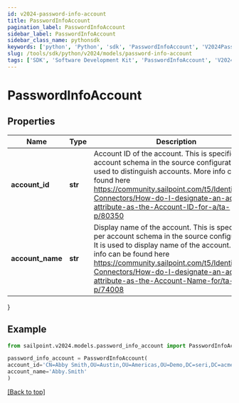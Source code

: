 ```yaml
---
id: v2024-password-info-account
title: PasswordInfoAccount
pagination_label: PasswordInfoAccount
sidebar_label: PasswordInfoAccount
sidebar_class_name: pythonsdk
keywords: ['python', 'Python', 'sdk', 'PasswordInfoAccount', 'V2024PasswordInfoAccount'] 
slug: /tools/sdk/python/v2024/models/password-info-account
tags: ['SDK', 'Software Development Kit', 'PasswordInfoAccount', 'V2024PasswordInfoAccount']
---
```


# PasswordInfoAccount


## Properties

Name | Type | Description | Notes
------------ | ------------- | ------------- | -------------
**account_id** | **str** | Account ID of the account. This is specified per account schema in the source configuration. It is used to distinguish accounts. More info can be found here https://community.sailpoint.com/t5/IdentityNow-Connectors/How-do-I-designate-an-account-attribute-as-the-Account-ID-for-a/ta-p/80350 | [optional] 
**account_name** | **str** | Display name of the account. This is specified per account schema in the source configuration. It is used to display name of the account. More info can be found here https://community.sailpoint.com/t5/IdentityNow-Connectors/How-do-I-designate-an-account-attribute-as-the-Account-Name-for/ta-p/74008 | [optional] 
}

## Example

```python
from sailpoint.v2024.models.password_info_account import PasswordInfoAccount

password_info_account = PasswordInfoAccount(
account_id='CN=Abby Smith,OU=Austin,OU=Americas,OU=Demo,DC=seri,DC=acme,DC=com',
account_name='Abby.Smith'
)

```
[[Back to top]](#) 

